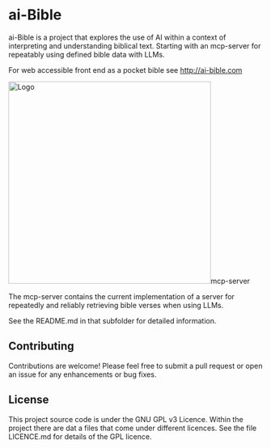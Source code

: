# ai-Bible

ai-Bible is a project that explores the use of AI within a context of interpreting and understanding biblical text. Starting with an mcp-server for repeatably using defined bible data with LLMs.

For web accessible front end as a pocket bible see http://ai-bible.com

<div align="left">
  <img src="https://www.ai-bible.com/ChristLandscape.jpg" alt="Logo" width="400"

## mcp-server

The mcp-server contains the current implementation of a server for repeatedly and reliably retrieving bible verses when using LLMs.

See the README.md in that subfolder for detailed information.

## Contributing

Contributions are welcome! Please feel free to submit a pull request or open an issue for any enhancements or bug fixes.

## License
 
 This project source code is under the GNU GPL v3 Licence. Within the project there are dat    a files that come under different licences. See the file LICENCE.md for details of the GPL licence.
